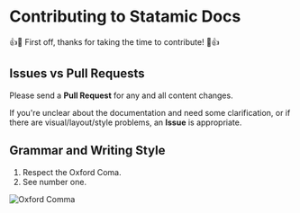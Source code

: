 # Contributing to Statamic Docs

:+1::tada: First off, thanks for taking the time to contribute! :tada::+1:

## Issues vs Pull Requests

Please send a **Pull Request** for any and all content changes.

If you're unclear about the documentation and need some clarification, or if there are visual/layout/style problems, an **Issue** is appropriate.

## Grammar and Writing Style

1. Respect the Oxford Coma.
2. See number one.

![Oxford Comma](http://images.fineartamerica.com/images/artworkimages/mediumlarge/1/the-oxford-comma-eric-edelman.jpg)
